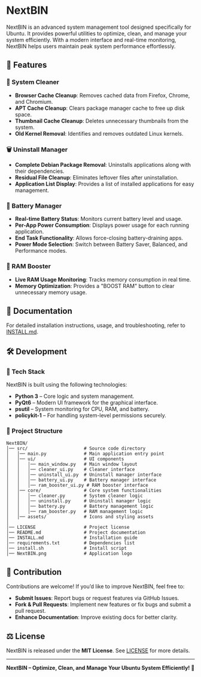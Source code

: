 # NextBIN

NextBIN is an advanced system management tool designed specifically for Ubuntu. It provides powerful utilities to optimize, clean, and manage your system efficiently. With a modern interface and real-time monitoring, NextBIN helps users maintain peak system performance effortlessly.

## 🚀 Features

### 🧹 System Cleaner
- **Browser Cache Cleanup**: Removes cached data from Firefox, Chrome, and Chromium.
- **APT Cache Cleanup**: Clears package manager cache to free up disk space.
- **Thumbnail Cache Cleanup**: Deletes unnecessary thumbnails from the system.
- **Old Kernel Removal**: Identifies and removes outdated Linux kernels.

### 🗑️ Uninstall Manager
- **Complete Debian Package Removal**: Uninstalls applications along with their dependencies.
- **Residual File Cleanup**: Eliminates leftover files after uninstallation.
- **Application List Display**: Provides a list of installed applications for easy management.

### 🔋 Battery Manager
- **Real-time Battery Status**: Monitors current battery level and usage.
- **Per-App Power Consumption**: Displays power usage for each running application.
- **End Task Functionality**: Allows force-closing battery-draining apps.
- **Power Mode Selection**: Switch between Battery Saver, Balanced, and Performance modes.

### 🚀 RAM Booster
- **Live RAM Usage Monitoring**: Tracks memory consumption in real time.
- **Memory Optimization**: Provides a "BOOST RAM" button to clear unnecessary memory usage.

## 📖 Documentation
For detailed installation instructions, usage, and troubleshooting, refer to [INSTALL.md](INSTALL.md).

## 🛠️ Development
### 🔹 Tech Stack
NextBIN is built using the following technologies:
- **Python 3** – Core logic and system management.
- **PyQt6** – Modern UI framework for the graphical interface.
- **psutil** – System monitoring for CPU, RAM, and battery.
- **policykit-1** – For handling system-level permissions securely.

### 🔹 Project Structure
```
NextBIN/
│── src/                     # Source code directory
│   │── main.py              # Main application entry point
│   │── ui/                  # UI components
│   │   │── main_window.py   # Main window layout
│   │   │── cleaner_ui.py    # Cleaner interface
│   │   │── uninstall_ui.py  # Uninstall manager interface
│   │   │── battery_ui.py    # Battery manager interface
│   │   │── ram_booster_ui.py # RAM booster interface
│   │── core/                # Core system functionalities
│   │   │── cleaner.py       # System cleaner logic
│   │   │── uninstall.py     # Uninstall manager logic
│   │   │── battery.py       # Battery management logic
│   │   │── ram_booster.py   # RAM management logic
│   │── assets/              # Icons and styling assets
│
│── LICENSE                  # Project license
│── README.md                # Project documentation
│── INSTALL.md               # Installation guide
│── requirements.txt         # Dependencies list
│── install.sh               # Install script
│── NextBIN.png              # Application logo
```

## 🔧 Contribution
Contributions are welcome! If you’d like to improve NextBIN, feel free to:
- **Submit Issues**: Report bugs or request features via GitHub Issues.
- **Fork & Pull Requests**: Implement new features or fix bugs and submit a pull request.
- **Enhance Documentation**: Improve existing docs for better clarity.

## ⚖️ License
NextBIN is released under the **MIT License**. See [LICENSE](LICENSE) for more details.

---
**NextBIN – Optimize, Clean, and Manage Your Ubuntu System Efficiently! 🚀**

